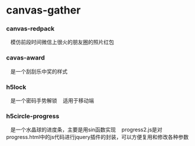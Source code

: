 # canvas-gather
### canvas-redpack
    模仿前段时间微信上很火的朋友圈的照片红包
### cavas-award
    是一个刮刮乐中奖的样式
### h5lock
    是一个密码手势解锁
    适用于移动端
### h5circle-progress
    是一个水晶球的进度条，主要是用sin函数实现
    progress2.js是对progress.html中的js代码进行jquery插件的封装，可以方便复用和修改各种参数
